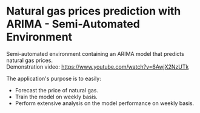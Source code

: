 # Natural gas prices prediction with ARIMA - Semi-Automated Environment  
Semi-automated environment containing an ARIMA model that predicts natural gas prices.  
Demonstration video: https://www.youtube.com/watch?v=6AwjX2NzUTk  
  
The application's purpose is to easily:
- Forecast the price of natural gas.
- Train the model on weekly basis.
- Perform extensive analysis on the model performance on weekly basis.

